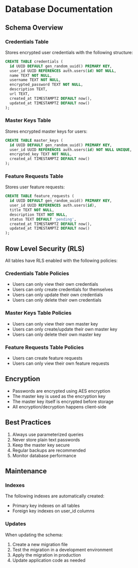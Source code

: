 # Database Documentation

## Schema Overview

### Credentials Table
Stores encrypted user credentials with the following structure:
```sql
CREATE TABLE credentials (
  id UUID DEFAULT gen_random_uuid() PRIMARY KEY,
  user_id UUID REFERENCES auth.users(id) NOT NULL,
  name TEXT NOT NULL,
  username TEXT NOT NULL,
  encrypted_password TEXT NOT NULL,
  description TEXT,
  url TEXT,
  created_at TIMESTAMPTZ DEFAULT now(),
  updated_at TIMESTAMPTZ DEFAULT now()
);
```

### Master Keys Table
Stores encrypted master keys for users:
```sql
CREATE TABLE master_keys (
  id UUID DEFAULT gen_random_uuid() PRIMARY KEY,
  user_id UUID REFERENCES auth.users(id) NOT NULL UNIQUE,
  encrypted_key TEXT NOT NULL,
  created_at TIMESTAMPTZ DEFAULT now()
);
```

### Feature Requests Table
Stores user feature requests:
```sql
CREATE TABLE feature_requests (
  id UUID DEFAULT gen_random_uuid() PRIMARY KEY,
  user_id UUID REFERENCES auth.users(id),
  title TEXT NOT NULL,
  description TEXT NOT NULL,
  status TEXT DEFAULT 'pending',
  created_at TIMESTAMPTZ DEFAULT now(),
  updated_at TIMESTAMPTZ DEFAULT now()
);
```

## Row Level Security (RLS)

All tables have RLS enabled with the following policies:

### Credentials Table Policies
- Users can only view their own credentials
- Users can only create credentials for themselves
- Users can only update their own credentials
- Users can only delete their own credentials

### Master Keys Table Policies
- Users can only view their own master key
- Users can only create/update their own master key
- Users can only delete their own master key

### Feature Requests Table Policies
- Users can create feature requests
- Users can only view their own feature requests

## Encryption

- Passwords are encrypted using AES encryption
- The master key is used as the encryption key
- The master key itself is encrypted before storage
- All encryption/decryption happens client-side

## Best Practices

1. Always use parameterized queries
2. Never store plain text passwords
3. Keep the master key secure
4. Regular backups are recommended
5. Monitor database performance

## Maintenance

### Indexes
The following indexes are automatically created:
- Primary key indexes on all tables
- Foreign key indexes on user_id columns

### Updates
When updating the schema:
1. Create a new migration file
2. Test the migration in a development environment
3. Apply the migration in production
4. Update application code as needed